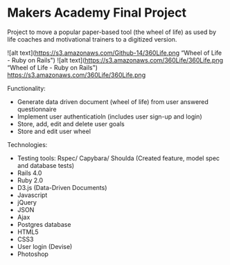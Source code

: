 Makers Academy Final Project
============================

Project to move a popular paper-based tool (the wheel of life) as used by life coaches and motivational trainers to a digitized version.

![alt text](https://s3.amazonaws.com/Github-14/360Life.png “Wheel of Life - Ruby on Rails")
![alt text](https://s3.amazonaws.com/360Life/360Life.png “Wheel of Life - Ruby on Rails")
https://s3.amazonaws.com/360Life/360Life.png

Functionality:
- Generate data driven document (wheel of life) from user answered  questionnaire
- Implement user authenticatioln (includes user sign-up and login)
- Store, add, edit and delete user goals
- Store and edit user wheel

Technologies:
- Testing tools: Rspec/ Capybara/ Shoulda  (Created feature, model spec and database tests)
- Rails 4.0
- Ruby 2.0
- D3.js (Data-Driven Documents)
- Javascript
- jQuery 
- JSON
- Ajax
- Postgres database
- HTML5
- CSS3
- User login (Devise)
- Photoshop
